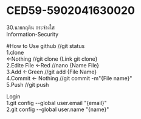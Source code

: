 # CED59-5902041630020
30.นายกฤติน กระจ่างใส<br>
Information-Security<br>

#How to Use github //git status<br>
1.clone<br> <-Nothing //git clone {Link git clone}<br>
2.Edite File <-Red //nano {Name File}<br>
3.Add <-Green //git add {File Name}<br>
4.Commit <- Nothing //git commit -m"{File name}"<br>
5.Push //git push<br>

Login<br>
1.git config --global user.email "{email}"<br>
2.git config --global user.name "{name}"<br>
